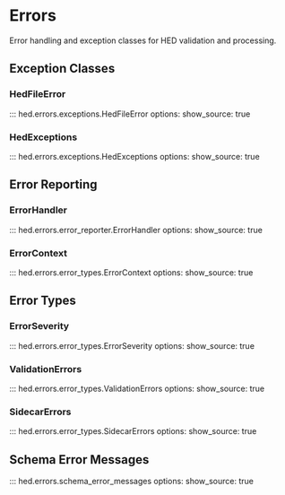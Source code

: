 # Errors

Error handling and exception classes for HED validation and processing.

## Exception Classes

### HedFileError

::: hed.errors.exceptions.HedFileError
    options:
      show_source: true

### HedExceptions

::: hed.errors.exceptions.HedExceptions
    options:
      show_source: true

## Error Reporting

### ErrorHandler

::: hed.errors.error_reporter.ErrorHandler
    options:
      show_source: true

### ErrorContext

::: hed.errors.error_types.ErrorContext
    options:
      show_source: true

## Error Types

### ErrorSeverity

::: hed.errors.error_types.ErrorSeverity
    options:
      show_source: true

### ValidationErrors

::: hed.errors.error_types.ValidationErrors
    options:
      show_source: true

### SidecarErrors

::: hed.errors.error_types.SidecarErrors
    options:
      show_source: true

## Schema Error Messages

::: hed.errors.schema_error_messages
    options:
      show_source: true

